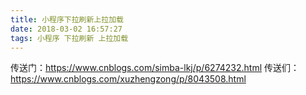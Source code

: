 ```yaml
---
title: 小程序下拉刷新上拉加载
date: 2018-03-02 16:57:27
tags: 小程序 下拉刷新 上拉加载
---
```

传送门：https://www.cnblogs.com/simba-lkj/p/6274232.html
传送们：https://www.cnblogs.com/xuzhengzong/p/8043508.html
